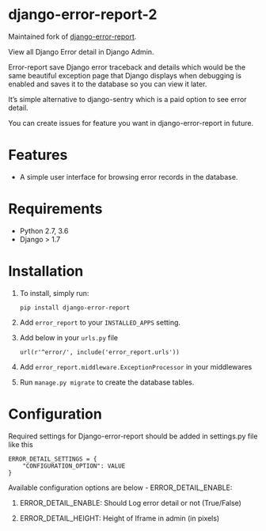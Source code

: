               
django-error-report-2
===================
Maintained fork of [django-error-report](https://github.com/mhsiddiqui/django-error-report).

View all Django Error detail in Django Admin.

Error-report save Django error traceback and details which would be the
same beautiful exception page that Django displays when debugging is
enabled and saves it to the database so you can view it later.

It’s simple alternative to django-sentry which is a paid option to see
error detail.

You can create issues for feature you want in django-error-report in
future.

Features
========

-  A simple user interface for browsing error records in the database.

Requirements
============

-  Python 2.7, 3.6
-  Django > 1.7

Installation
============

1. To install, simply run:

       pip install django-error-report

2. Add ``error_report`` to your ``INSTALLED_APPS`` setting.
3. Add below in your ``urls.py`` file

       url(r'^error/', include('error_report.urls'))

4. Add ``error_report.middleware.ExceptionProcessor`` in your middlewares
5. Run ``manage.py migrate`` to create the database tables.

Configuration
=============

Required settings for Django-error-report should be added in settings.py
file like this


    ERROR_DETAIL_SETTINGS = {
        "CONFIGURATION_OPTION": VALUE
    }

Available configuration options are below - ERROR\_DETAIL\_ENABLE:

1.  ERROR\_DETAIL\_ENABLE: Should Log error detail or not (True/False)

2.  ERROR\_DETAIL\_HEIGHT: Height of Iframe in admin (in pixels)
